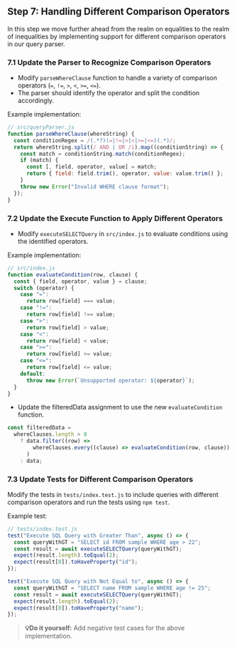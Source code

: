 ## Step 7: Handling Different Comparison Operators

In this step we move further ahead from the realm on equalities to the realm of inequalities by implementing support for different comparison operators in our query parser.

### 7.1 Update the Parser to Recognize Comparison Operators

- Modify `parseWhereClause` function to handle a variety of comparison operators (`=`, `!=`, `>`, `<`, `>=`, `<=`).
- The parser should identify the operator and split the condition accordingly.

Example implementation:

```javascript
// src/queryParser.js
function parseWhereClause(whereString) {
  const conditionRegex = /(.*?)(=|!=|>|<|>=|<=)(.*)/;
  return whereString.split(/ AND | OR /i).map((conditionString) => {
    const match = conditionString.match(conditionRegex);
    if (match) {
      const [, field, operator, value] = match;
      return { field: field.trim(), operator, value: value.trim() };
    }
    throw new Error("Invalid WHERE clause format");
  });
}
```

### 7.2 Update the Execute Function to Apply Different Operators

- Modify `executeSELECTQuery` in `src/index.js` to evaluate conditions using the identified operators.

Example implementation:

```javascript
// src/index.js
function evaluateCondition(row, clause) {
  const { field, operator, value } = clause;
  switch (operator) {
    case "=":
      return row[field] === value;
    case "!=":
      return row[field] !== value;
    case ">":
      return row[field] > value;
    case "<":
      return row[field] < value;
    case ">=":
      return row[field] >= value;
    case "<=":
      return row[field] <= value;
    default:
      throw new Error(`Unsupported operator: ${operator}`);
  }
}
```

- Update the filteredData assignment to use the new `evaluateCondition` function.

```javascript
const filteredData =
  whereClauses.length > 0
    ? data.filter((row) =>
        whereClauses.every((clause) => evaluateCondition(row, clause))
      )
    : data;
```

### 7.3 Update Tests for Different Comparison Operators

Modify the tests in `tests/index.test.js` to include queries with different comparison operators and run the tests using `npm test`.

Example test:

```javascript
// tests/index.test.js
test("Execute SQL Query with Greater Than", async () => {
  const queryWithGT = "SELECT id FROM sample WHERE age > 22";
  const result = await executeSELECTQuery(queryWithGT);
  expect(result.length).toEqual(2);
  expect(result[0]).toHaveProperty("id");
});

test("Execute SQL Query with Not Equal to", async () => {
  const queryWithGT = "SELECT name FROM sample WHERE age != 25";
  const result = await executeSELECTQuery(queryWithGT);
  expect(result.length).toEqual(2);
  expect(result[0]).toHaveProperty("name");
});
```

> **💡Do it yourself:** Add negative test cases for the above implementation.
